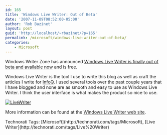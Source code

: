```yaml
---
id: 165
title: 'Windows Live Writer: Out of Beta'
date: '2007-11-09T08:52:00-05:00'
author: 'Rob Bazinet'
layout: post
guid: 'http://localhost/~rbazinet/?p=165'
permalink: /microsoft/windows-live-writer-out-of-beta/
categories:
    - Microsoft
---
```


Windows Writer Zone has announced [Windows Live Writer is finally out of beta and available now](http://windowslivewriter.spaces.live.com/blog/cns!D85741BB5E0BE8AA!1442.entry) and is free.

Windows Live Writer is the tool I use to write this blog as well as craft the articles I write for [InfoQ](http://www.infoq.com/). I used several tools over the past couple years that I have blogged and none are as smooth and easy to use as Windows Live Writer. I think the user interface is what makes the product so nice to use.

[![LiveWriter](http://rbazinet.files.wordpress.com/2007/11/livewriter-thumb1.jpg)](http://rbazinet.files.wordpress.com/2007/11/livewriter1.jpg)

More information can be found at the [Windows Live Writer web site](http://get.live.com/writer/overview).

<div class="wlWriterSmartContent" style="display:inline;margin:0;padding:0;">Technorati Tags: [Microsoft](http://technorati.com/tags/Microsoft), [Live Writer](http://technorati.com/tags/Live%20Writer)</div>